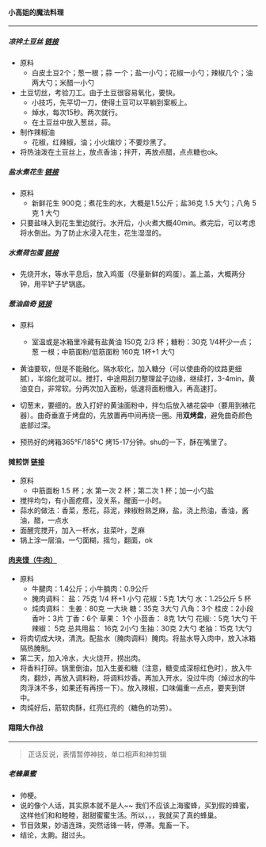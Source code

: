 #### 小高姐的魔法料理

---------------

##### 凉拌土豆丝 [链接](https://www.bilibili.com/video/av14591533)

- 原料
  - 白皮土豆2个；葱一根；蒜 一个；盐一小勺；花椒一小勺；辣椒几个；油两大勺；米醋一小勺
- 土豆切丝，考验刀工。由于土豆很容易氧化，要快。
  - 小技巧，先平切一刀，使得土豆可以平躺到案板上。
  - 焯水，每次15秒。两次就行。
  - 在土豆丝中放入葱丝，蒜。
- 制作辣椒油
  - 花椒，红辣椒，油；小火煸炒；不要炒黑了。
- 将热油泼在土豆丝上，放点香油；拌开，再放点醋，点点糖也ok。



##### 盐水煮花生 [链接](https://www.bilibili.com/video/av33195684)

- 原料
  - 新鲜花生 900克；煮花生的水，大概是1.5公斤；盐36克 1.5 大勺；八角 5克 1 大勺
- 只要盐味入到花生里边就行。水开后，小火煮大概40min。煮完后，可以考虑将水倒出。为了防止水浸入花生，花生湿湿的。



##### 水煮荷包蛋 [链接](https://www.bilibili.com/video/av15119127/?spm_id_from=333.788.videocard.1)

- 先烧开水，等水平息后，放入鸡蛋（尽量新鲜的鸡蛋）。盖上盖，大概两分钟，用平铲子铲锅底。



##### 葱油曲奇 [链接](https://www.bilibili.com/video/av41012391)

- 原料

  - 室温或是冰箱里冷藏有盐黄油 150克 2/3 杯；糖粉：30克 1/4杯少一点；葱 一根；中筋面粉/低筋面粉 160克 1杯+1 大勺
- 黄油要软，但是不能融化。隔水软化，加入糖分（可以使曲奇的纹路更细腻），半熔化就可以。搅打，中途用刮刀整理盆子边缘，继续打，3-4min，黄油变白，非常软。分两次加入面粉，低速将面粉缴入，再高速打。
- 切葱末，要细的。放入打好的黄油面粉中，拌匀后放入裱花袋中（要用到裱花器）。曲奇垂直于烤盘的，先放置再中间再绕一圈。用**双烤盘**，避免曲奇颜色底部过深。
- 预热好的烤箱365°F/185°C 烤15-17分钟。shu的一下，酥在嘴里了。



#### 摊煎饼 [链接](https://www.bilibili.com/video/av14646883)

- 原料
  - 中筋面粉 1.5 杯；水 第一次 2 杯；第二次 1 杯；加一小勺盐
- 搅拌均匀，有小面疙瘩，没关系，醒面一小时。
- 蒜水的做法：香菜，葱花，蒜泥，辣椒粉熟芝麻，盐，浇上热油，香油，酱油，醋，一点水
- 面醒完搅开，加入一杯水，韭菜叶，芝麻
- 锅上涂一层油，一勺面糊，摇匀，翻面，ok



#### [肉夹馍（牛肉）](https://www.bilibili.com/video/av53620812)

- 原料
  - 牛腱肉：1.4公斤；小牛腩肉：0.9公斤
  - 腌肉调料：
    盐：75克 1/4 杯+1 小勺
    花椒：5克 1大勺
    水：1.25公斤 5 杯
  - 炖肉调料：
    生姜：80克 一大块
    糖：35克 3大勺
    八角：3个
    桂皮：2小段
    香叶：3片
    丁香：6个
    草果： 1个
    小茴香： 8克 1大勺
    花椒:：5克 1大勺
    干辣椒： 5克 
    总共用盐： 16克 2小勺
    生抽：30克 2大勺
    老抽：15克 1大勺
- 将肉切成大块，清洗。配盐水（腌肉调料）腌肉。将盐水导入肉中，放入冰箱隔热腌制。
- 第二天，加入冷水，大火烧开，捞出肉。
- 将香料打碎。锅里倒油，加入生姜和糖（注意，糖变成深棕红色时），放入牛肉，翻炒，再放入调料粉，将调料炒香。再加入开水，没过牛肉（焯过水的牛肉浮沫不多，如果还有再捞一下）。放入辣椒，口味偏重一点点，要夹到饼中。
- 肉炖好后，筋软肉酥，红亮红亮的（糖色的功劳）。


#### 翔翔大作战
------
> 正话反说，表情暂停神技，单口相声和神剪辑

##### 老蜂巢蜜

- 帅梗。
- 说的像个人话，其实原本就不是人~~ 我们不应该上海蜜蜂，买到假的蜂蜜，这样他们和和睦睦，甜甜蜜蜜生活。所以，，，我就买了真的蜂巢。
- 节目效果，妙语连珠，突然话锋一转，停滞。鬼畜一下。
- 结论，太齁。甜过头。